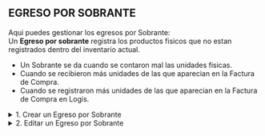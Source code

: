 ## **EGRESO POR SOBRANTE**

Aqui puedes gestionar los egresos por Sobrante:  
Un **Egreso por sobrante** registra los productos fisicos que no estan registrados dentro del inventario actual.  
- Un Sobrante se da cuando se contaron mal las unidades fisicas.  
- Cuando se recibieron más unidades de las que aparecian en la Factura de Compra.  
- Cuando se registraron más unidades de las que aparecian en la Factura de Compra en Logis.  

<details><summary class="text-primary">1. Crear un Egreso por Sobrante</summary>
        <p>1.1 En la esquina inferior derecha, haz clic en el <b>Boton + Rojo</b></p>
        <p>1.2 Selecciona el <b>Vendedor</b> responsable.</p>
        <p>1.3 Selecciona el <b>Almacén</b> al que pertenece el producto a registar.</p>
        <p>1.4 Agrega el producto o los productos que aparecen como sobrantes.</p>
</details>

<details><summary class="text-primary">2. Editar un Egreso por Sobrante</summary>
        <p>2.1 Haz clic derecho sobre el Egreso y selecciona <b>Editar</b>.</p>
        <p>2.2 Edita los campos necesarios (Almacén y Producto(s)).</p>
        <p>2.3 Haz clic en <b>Guardar</b>.</p>
</details>